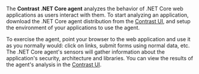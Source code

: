 <!--
title: "Overview of Contrast .NET Core Agent Installation"
description: "Contrast .NET Core agent installation overview"
tags: "installation agent .NET Core dotnetcore windows azure overview"
-->

The **Contrast .NET Core agent** analyzes the behavior of .NET Core web applications as users interact with them. To start analyzing an application, download the .NET Core agent distribution from the [Contrast UI](installation-netcoreinstall.html), and setup the environment of your applications to use the agent. 

To exercise the agent, point your browser to the web application and use it as you normally would: click on links, submit forms using normal data, etc. The .NET Core agent's sensors will gather information about the application's security, architecture and libraries. You can view the results of the agent's analysis in the [Contrast UI](user-starthere.html#ui-intro).


<!-- ## .NET for Azure App Service

TBD -->
